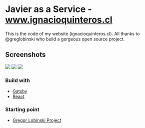 # Javier as a Service - www.ignacioquinteros.cl

This is the code of my website (ignacioquinteros.cl). All thanks to @greglobinski who build a gorgeous open source project.

## Screenshots
![](static/assets/readme-screens.png)
![](static/assets/readme-screens.png)
![](static/assets/readme-screens.png)



### Build with

* [Gatsby](https://github.com/gatsbyjs/gatsby)
* [React](https://github.com/facebook/react)




### Starting point

* [Gregor Lobinski Project](https://github.com/greglobinski/www.greglobinski.com)







